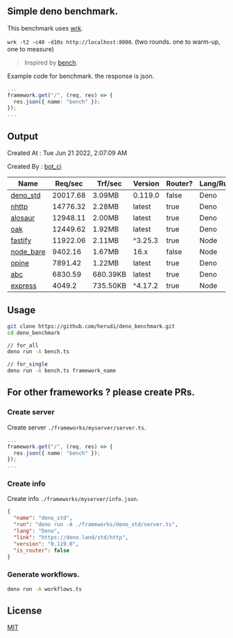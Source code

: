 ## Simple deno benchmark.
This benchmark uses [wrk](https://github.com/wg/wrk).

`wrk -t2 -c40 -d10s http://localhost:8000`. (two rounds. one to warm-up, one to measure)

> Inspired by [bench](https://github.com/denosaurs/bench).

Example code for benchmark. the response is json.
```ts
...
framework.get("/", (req, res) => {
  res.json({ name: "bench" });
});
...
```

## Output
Created At : Tue Jun 21 2022, 2:07:09 AM

Created By : [bot_ci](https://github.com/herudi/deno_benchmarks/commits?author=github-actions%5Bbot%5D)

|Name|Req/sec|Trf/sec|Version|Router?|Lang/Runtime|
|----|----|----|----|----|----|
|[deno_std](https://deno.land/std/http)|20017.68|3.09MB|0.119.0|false|Deno|
|[nhttp](https://github.com/nhttp/nhttp)|14776.32|2.28MB|latest|true|Deno|
|[alosaur](https://github.com/alosaur/alosaur)|12948.11|2.00MB|latest|true|Deno|
|[oak](https://github.com/oakserver/oak)|12449.62|1.92MB|latest|true|Deno|
|[fastify](https://github.com/fastify/fastify)|11922.06|2.11MB|^3.25.3|true|Node|
|[node_bare](https://nodejs.org)|9402.16|1.67MB|16.x|false|Node|
|[opine](https://github.com/cmorten/opine)|7891.42|1.22MB|latest|true|Deno|
|[abc](https://deno.land/x/abc)|6830.59|680.39KB|latest|true|Deno|
|[express](https://github.com/expressjs/express)|4049.2|735.50KB|^4.17.2|true|Node|


## Usage
```bash
git clone https://github.com/herudi/deno_benchmark.git
cd deno_benchmark

// for_all
deno run -A bench.ts

// for_single
deno run -A bench.ts framework_name
```
## For other frameworks ? please create PRs.
### Create server
Create server `./frameworks/myserver/server.ts`.
```ts
...
framework.get("/", (req, res) => {
  res.json({ name: "bench" });
});
...
```
### Create info
Create info `./frameworks/myserver/info.json`.
```json
{
  "name": "deno_std",
  "run": "deno run -A ./frameworks/deno_std/server.ts",
  "lang": "Deno",
  "link": "https://deno.land/std/http",
  "version": "0.119.0",
  "is_router": false
}
```
### Generate workflows.
```bash
deno run -A workflows.ts
```
## License

[MIT](LICENSE)

